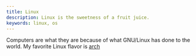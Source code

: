 ```yaml
---
title: Linux
description: Linux is the sweetness of a fruit juice.
keywords: linux, os
---
```

Computers are what they are because of what GNU/Linux has done to the world. My favorite Linux flavor is [arch](/archlinux/)

